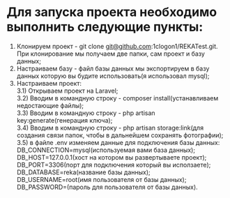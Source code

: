 <h1>Для запуска проекта необходимо выполнить следующие пункты:</h1>

1) Клонируем проект - git clone git@github.com:1clogon1/REKATest.git.
При клонирование мы получаем две папки, сам проект и базу данных;
2) Настраиваем базу - файл базы данных мы экспортируем в базу данных которую вы будите использовать(я использовал mysql);
3) Настраиваем проект:<br>
   3.1) Открываем проект на Laravel;<br>
   3.2) Вводим в командную строку - composer install(устанавливаем недостающие файлы);<br>
   3.3) Вводим в командную строку - php artisan key:generate(генерация ключа);<br>
   3.4) Вводим в командную строку - php artisan storage:link(для создания связи папок, чтобы в дальнейшем сохранять фотографии);<br>
   3.5) в файле .env изменяем данные для подключения базы данных:<br>
      DB_CONNECTION=mysql(используемая вами база данных);<br>
      DB_HOST=127.0.0.1(хост на котором вы развертываете проект);<br>
      DB_PORT=3306(порт для подключения который вы исползаете);<br>
      DB_DATABASE=reka(название базы данных);<br>
      DB_USERNAME=root(имя пользователя от базы данных);<br>
      DB_PASSWORD=(пароль для пользователя от базы данных).<br>
      


